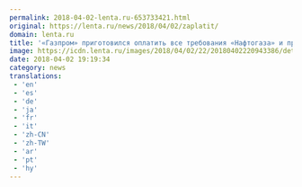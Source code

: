 ```yaml
---
permalink: 2018-04-02-lenta.ru-653733421.html
original: https://lenta.ru/news/2018/04/02/zaplatit/
domain: lenta.ru
title: '«Газпром» приготовился оплатить все требования «Нафтогаза» и простить его долги'
image: https://icdn.lenta.ru/images/2018/04/02/22/20180402220943386/detail_723acd49d60f32456495e9528123d203.jpg
date: 2018-04-02 19:19:34
category: news
translations: 
 - 'en'
 - 'es'
 - 'de'
 - 'ja'
 - 'fr'
 - 'it'
 - 'zh-CN'
 - 'zh-TW'
 - 'ar'
 - 'pt'
 - 'hy'
---
```


